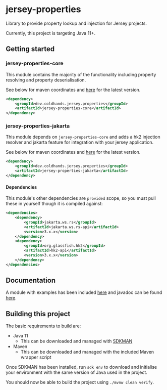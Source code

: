 # jersey-properties

Library to provide property lookup and injection for Jersey projects.

Currently, this project is targeting Java 11+.

## Getting started

### jersey-properties-core

This module contains the majority of the functionality including property
resolving and property deserialisation.

See below for maven coordinates and [here]() for the latest version.

```xml
<dependency>
    <groupId>dev.coldhands.jersey.properties</groupId>
    <artifactId>jersey-properties-core</artifactId>
</dependency>
```

### jersey-properties-jakarta

This module depends on `jersey-properties-core` and adds a hk2 injection resolver and jakarta feature for integration
with your jersey application.

See below for maven coordinates and [here]() for the latest version.

```xml
<dependency>
    <groupId>dev.coldhands.jersey.properties</groupId>
    <artifactId>jersey-properties-jakarta</artifactId>
</dependency>
```

#### Dependencies

This module's other dependencies are `provided` scope, so you must pull these in yourself though it is compiled against:

```xml
<dependencies>
    <dependency>
        <groupId>jakarta.ws.rs</groupId>
        <artifactId>jakarta.ws.rs-api</artifactId>
        <version>3.x.x</version>
    </dependency>
    <dependency>
        <groupId>org.glassfish.hk2</groupId>
        <artifactId>hk2-api</artifactId>
        <version>3.x.x</version>
    </dependency>
</dependencies>
```

## Documentation

A module with examples has been included [here](examples/src/test/java) 
and javadoc can be found [here]().

## Building this project

The basic requirements to build are:
- Java 11
  - This can be downloaded and managed with [SDKMAN](https://sdkman.io/install)
- Maven
  - This can be downloaded and managed with the included Maven wrapper script

Once SDKMAN has been installed, run `sdk env` to download and initialise your environment with the same
version of Java used in the project.

You should now be able to build the project using `./mvnw clean verify`.